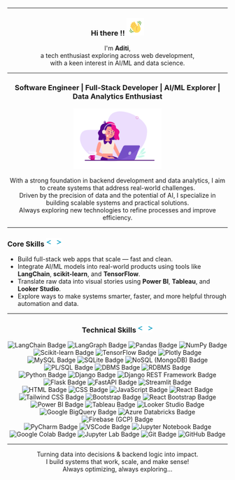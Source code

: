 
---

<div align="center">

  <h3>Hi there !!  
    <img src="./wave.gif" alt="Waving hand animated gif" height="40" width="40" />
  </h3>
  
  <p>
    I'm <strong>Aditi</strong>,<br>
    a tech enthusiast exploring across web development,<br>
    with a keen interest in AI/ML and data science.
  </p>
  
</div>

---

<h3 align="center"><strong>Software Engineer | Full-Stack Developer | AI/ML Explorer | Data Analytics Enthusiast</strong></h3>

<div align="center">
<img src="./giftech.gif" alt="Tech Banner" width="200" >
 <p>
   With a strong foundation in backend development and data analytics, I aim to create systems that address real-world challenges.<br>
   Driven by the precision of data and the potential of AI, I specialize in building scalable systems and practical solutions. <br>
   Always exploring new technologies to refine processes and improve efficiency.
  </p>
</div>

---

<h3>Core Skills  
    <img src="./code.gif" alt="Waving hand animated gif" height="20" width="35" />
  </h3>
  
  - Build full-stack web apps that scale — fast and clean.  
  - Integrate AI/ML models into real-world products using tools like **LangChain**, **scikit-learn**, and **TensorFlow**.  
  - Translate raw data into visual stories using **Power BI**, **Tableau**, and **Looker Studio**.  
  - Explore ways to make systems smarter, faster, and more helpful through automation and data.

***

<h3 align="center">Technical Skills  
    <img src="./code.gif" alt="Waving hand animated gif" height="20" width="35" />
  </h3>

<p align="center">
  <img src="https://img.shields.io/badge/LangChain-black?style=for-the-badge&logo=langchain" alt="LangChain Badge">
  <img src="https://img.shields.io/badge/LangGraph-black?style=for-the-badge&logo=langgraph" alt="LangGraph Badge">
  <img src="https://img.shields.io/badge/Pandas-black?style=for-the-badge&logo=pandas" alt="Pandas Badge">
  <img src="https://img.shields.io/badge/NumPy-black?style=for-the-badge&logo=numpy" alt="NumPy Badge">
  <img src="https://img.shields.io/badge/ScikitLearn-black?style=for-the-badge&logo=scikitlearn" alt="Scikit-learn Badge">
  <img src="https://img.shields.io/badge/TensorFlow-black?style=for-the-badge&logo=tensorflow" alt="TensorFlow Badge">
  <img src="https://img.shields.io/badge/Plotly-black?style=for-the-badge&logo=plotly" alt="Plotly Badge">
<br>
  <img src="https://img.shields.io/badge/MySQL-black?style=for-the-badge&logo=mysql" alt="MySQL Badge">
  <img src="https://img.shields.io/badge/SQLite-black?style=for-the-badge&logo=sqlite" alt="SQLite Badge">
  <img src="https://img.shields.io/badge/NoSQL-black?style=for-the-badge&logo=mongodb" alt="NoSQL (MongoDB) Badge">
  <img src="https://img.shields.io/badge/PL%2FSQL-black?style=for-the-badge&logo=postgresql" alt="PL/SQL Badge">
  <img src="https://img.shields.io/badge/DBMS-black?style=for-the-badge" alt="DBMS Badge">
  <img src="https://img.shields.io/badge/RDBMS-black?style=for-the-badge" alt="RDBMS Badge">
<br>
  <img src="https://img.shields.io/badge/Python-black?style=for-the-badge&logo=python" alt="Python Badge">
  <img src="https://img.shields.io/badge/Django-black?style=for-the-badge&logo=django" alt="Django Badge">
  <img src="https://img.shields.io/badge/Django_REST_Framework-black?style=for-the-badge&logo=django" alt="Django REST Framework Badge">
  <img src="https://img.shields.io/badge/Flask-black?style=for-the-badge&logo=flask" alt="Flask Badge">
  <img src="https://img.shields.io/badge/FastAPI-black?style=for-the-badge&logo=fastapi" alt="FastAPI Badge">
  <img src="https://img.shields.io/badge/Streamlit-black?style=for-the-badge&logo=streamlit" alt="Streamlit Badge">
<br>
  <img src="https://img.shields.io/badge/HTML-black?style=for-the-badge&logo=html5" alt="HTML Badge">
  <img src="https://img.shields.io/badge/CSS-black?style=for-the-badge&logo=css" alt="CSS Badge">
  <img src="https://img.shields.io/badge/JavaScript-black?style=for-the-badge&logo=javascript" alt="JavaScript Badge">
  <img src="https://img.shields.io/badge/react-black?style=for-the-badge&logo=react" alt="React Badge">
  <img src="https://img.shields.io/badge/tailwind-black?style=for-the-badge&logo=tailwindcss" alt="Tailwind CSS Badge">
  <img src="https://img.shields.io/badge/bootstrap-black?style=for-the-badge&logo=bootstrap" alt="Bootstrap Badge">
  <img src="https://img.shields.io/badge/react_bootstrap-black?style=for-the-badge&logo=reactbootstrap" alt="React Bootstrap Badge">
<br>
  <img src="https://img.shields.io/badge/powe_bi-black?style=for-the-badge" alt="Power BI Badge">
  <img src="https://img.shields.io/badge/tableau-black?style=for-the-badge" alt="Tableau Badge">
  <img src="https://img.shields.io/badge/LOOKER_STUDIO-black?style=for-the-badge" alt="Looker Studio Badge">
<br>
  <img src="https://img.shields.io/badge/google_bigquery-black?style=for-the-badge&logo=googlebigquery" alt="Google BigQuery Badge">
  <img src="https://img.shields.io/badge/Azure_Databricks-black?style=for-the-badge&logo=databricks" alt="Azure Databricks Badge">
  <img src="https://img.shields.io/badge/GCP_firebase-black?style=for-the-badge&logo=firebase" alt="Firebase (GCP) Badge">
<br>
  <img src="https://img.shields.io/badge/pycharm-black?style=for-the-badge&logo=pycharm" alt="PyCharm Badge">
  <img src="https://img.shields.io/badge/vscode-black?style=for-the-badge" alt="VSCode Badge">
  <img src="https://img.shields.io/badge/jupyter_Notebook-black?style=for-the-badge&logo=jupyter" alt="Jupyter Notebook Badge">
  <img src="https://img.shields.io/badge/googlecolab-black?style=for-the-badge&logo=googlecolab" alt="Google Colab Badge">
  <img src="https://img.shields.io/badge/jupyter_Lab-black?style=for-the-badge&logo=jupyter" alt="Jupyter Lab Badge">
  <img src="https://img.shields.io/badge/git-black?style=for-the-badge&logo=git" alt="Git Badge">
  <img src="https://img.shields.io/badge/github-black?style=for-the-badge&logo=github" alt="GitHub Badge">
</p>

***

<div align="right" style="text-align:center; max-width: 600px;">
  Turning data into decisions & backend logic into impact.<br>
  I build systems that work, scale, and make sense!<br>
  Always optimizing, always exploring…
</div>

